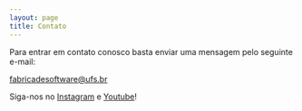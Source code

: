 ```yaml
---
layout: page
title: Contato
---
```


Para entrar em contato conosco basta enviar uma mensagem pelo seguinte e-mail:

[fabricadesoftware@ufs.br]

Siga-nos no [Instagram] e [Youtube]!

[Youtube]: https://www.youtube.com/channel/UCYtIIE3fzgp5jAsSXousDLQ
[Instagram]: https://instagr.am/fabricadesoftwareufs
[fabricadesoftware@ufs.br]: mailto:fabricadesoftware@ufs.br

